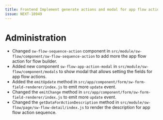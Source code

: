 ```yaml
---
title: Frontend Implement generate actions and modal for app flow actions
issue: NEXT-18949
---
```

# Administration
* Changed `sw-flow-sequence-action` component in `src/module/sw-flow/component/sw-flow-sequence-action` to add more the app flow action for flow builder.
* Added new component `sw-flow-app-action-modal` in `src/module/sw-flow/component/modals` to show modal that allows setting the fields for app flow actions.
* Added the `emitUpdate` method in `src/app/component/form/sw-form-field-renderer/index.js` to emit more `update` event.
* Changed the `emitChange` method in `src/app/component/form/sw-form-field-renderer/index.js` to emit more `update` event.
* Changed the `getDataForActionDescription` method in `src/module/sw-flow/page/sw-flow-detail/index.js` to render the description for app flow action sequence.
